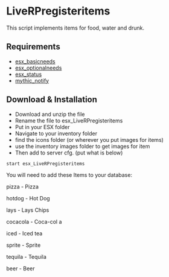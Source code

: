 # LiveRPregisteritems
This script implements items for food, water and drunk.

## Requirements
- [esx_basicneeds](https://github.com/ESX-Org/esx_basicneeds)
- [esx_optionalneeds](https://github.com/ESX-Org/esx_optionalneeds)
- [esx_status](https://github.com/ESX-Org/esx_status)
- [mythic_notify](https://github.com/mythicrp/mythic_notify)

## Download & Installation

- Download and unzip the file
- Rename the file to esx_LiveRPregisteritems
- Put in your ESX folder
- Navigate to your inventory folder
- find the icons folder (or wherever you put images for items)
- use the inventory images folder to get images for item
- Then add to server cfg. (put what is below)

```
start esx_LiveRPregisteritems
```

You will need to add these Items to your database:

pizza  -   Pizza

hotdog -  Hot Dog

lays  - Lays Chips

cocacola - Coca-col a

iced -  Iced tea

sprite  -  Sprite

tequila  -  Tequila

beer  -  Beer

